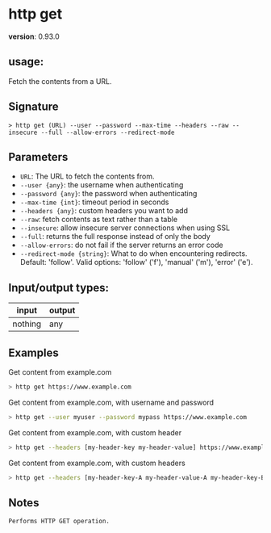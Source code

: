 # http get

**version**: 0.93.0

## **usage**:

Fetch the contents from a URL.

## Signature

`> http get (URL) --user --password --max-time --headers --raw --insecure --full --allow-errors --redirect-mode`

## Parameters

- `URL`: The URL to fetch the contents from.
- `--user {any}`: the username when authenticating
- `--password {any}`: the password when authenticating
- `--max-time {int}`: timeout period in seconds
- `--headers {any}`: custom headers you want to add
- `--raw`: fetch contents as text rather than a table
- `--insecure`: allow insecure server connections when using SSL
- `--full`: returns the full response instead of only the body
- `--allow-errors`: do not fail if the server returns an error code
- `--redirect-mode {string}`: What to do when encountering redirects. Default: 'follow'. Valid options: 'follow' ('f'), 'manual' ('m'), 'error' ('e').

## Input/output types:

| input   | output |
| ------- | ------ |
| nothing | any    |

## Examples

Get content from example.com

```bash
> http get https://www.example.com
```

Get content from example.com, with username and password

```bash
> http get --user myuser --password mypass https://www.example.com
```

Get content from example.com, with custom header

```bash
> http get --headers [my-header-key my-header-value] https://www.example.com
```

Get content from example.com, with custom headers

```bash
> http get --headers [my-header-key-A my-header-value-A my-header-key-B my-header-value-B] https://www.example.com
```

## Notes

```text
Performs HTTP GET operation.
```
